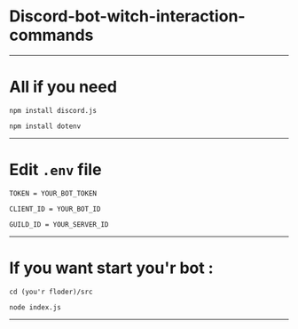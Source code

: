 # Discord-bot-witch-interaction-commands
___

# All if you need 

``npm install discord.js``

``npm install dotenv``
___

# Edit ```.env``` file

``TOKEN = YOUR_BOT_TOKEN``

``CLIENT_ID = YOUR_BOT_ID``

``GUILD_ID = YOUR_SERVER_ID``
___

# If you want start you'r bot :

``cd (you'r floder)/src``

``node index.js``

___

